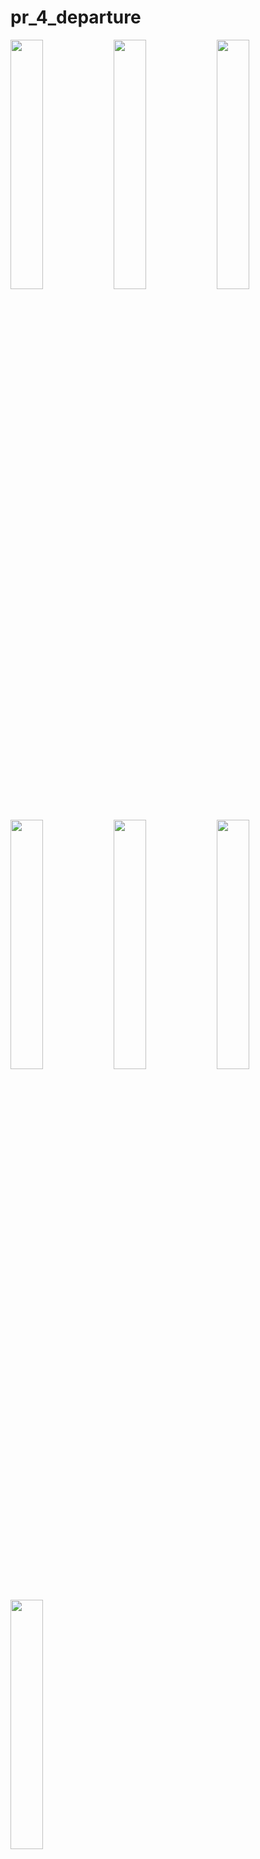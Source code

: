 # pr_4_departure


<img src="https://github.com/Jaydeepsharma93/pr_4_departure/assets/143181361/fa6f01f8-c546-40d2-841d-1747afe94701" width = 32%>
<img src="https://github.com/Jaydeepsharma93/pr_4_departure/assets/143181361/2df6d818-6eeb-4d95-a83c-d7451a1c8c08" width = 32%>
<img src="https://github.com/Jaydeepsharma93/pr_4_departure/assets/143181361/1b25aedd-2f80-4ae9-afd3-a8673ae01c67" width = 32%>
<img src="https://github.com/Jaydeepsharma93/pr_4_departure/assets/143181361/71a481aa-7087-4bd9-a954-fd7ef20c0d16" width = 32%>
<img src="https://github.com/Jaydeepsharma93/pr_4_departure/assets/143181361/2655e801-5d77-4461-a124-3bd06924af31" width = 32%>
<img src="https://github.com/Jaydeepsharma93/pr_4_departure/assets/143181361/bb13dddf-4034-4162-926d-d23468919610" width = 32%>
<img src="https://github.com/Jaydeepsharma93/pr_4_departure/assets/143181361/e94013ea-5583-4c98-837f-82a9b77275b8" width = 32%>

